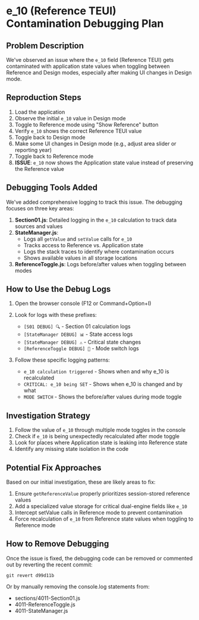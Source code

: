 # e_10 (Reference TEUI) Contamination Debugging Plan

## Problem Description

We've observed an issue where the `e_10` field (Reference TEUI) gets contaminated with application state values when toggling between Reference and Design modes, especially after making UI changes in Design mode.

## Reproduction Steps

1. Load the application
2. Observe the initial `e_10` value in Design mode
3. Toggle to Reference mode using "Show Reference" button
4. Verify `e_10` shows the correct Reference TEUI value
5. Toggle back to Design mode
6. Make some UI changes in Design mode (e.g., adjust area slider or reporting year)
7. Toggle back to Reference mode
8. **ISSUE**: `e_10` now shows the Application state value instead of preserving the Reference value

## Debugging Tools Added

We've added comprehensive logging to track this issue. The debugging focuses on three key areas:

1. **Section01.js**: Detailed logging in the `e_10` calculation to track data sources and values
2. **StateManager.js**: 
   - Logs all `getValue` and `setValue` calls for `e_10`
   - Tracks access to Reference vs. Application state
   - Logs the stack traces to identify where contamination occurs
   - Shows available values in all storage locations
3. **ReferenceToggle.js**: Logs before/after values when toggling between modes

## How to Use the Debug Logs

1. Open the browser console (F12 or Command+Option+I)
2. Look for logs with these prefixes:
   - `[S01 DEBUG] 🔍` - Section 01 calculation logs
   - `[StateManager DEBUG] 📊` - State access logs
   - `[StateManager DEBUG] ⚠️` - Critical state changes
   - `[ReferenceToggle DEBUG] 🔄` - Mode switch logs
   
3. Follow these specific logging patterns:
   - `e_10 calculation triggered` - Shows when and why e_10 is recalculated
   - `CRITICAL: e_10 being SET` - Shows when e_10 is changed and by what
   - `MODE SWITCH` - Shows the before/after values during mode toggle

## Investigation Strategy

1. Follow the value of `e_10` through multiple mode toggles in the console
2. Check if `e_10` is being unexpectedly recalculated after mode toggle
3. Look for places where Application state is leaking into Reference state
4. Identify any missing state isolation in the code

## Potential Fix Approaches

Based on our initial investigation, these are likely areas to fix:

1. Ensure `getReferenceValue` properly prioritizes session-stored reference values
2. Add a specialized value storage for critical dual-engine fields like `e_10`
3. Intercept setValue calls in Reference mode to prevent contamination
4. Force recalculation of `e_10` from Reference state values when toggling to Reference mode

## How to Remove Debugging

Once the issue is fixed, the debugging code can be removed or commented out by reverting the recent commit:
```
git revert d99d11b
```

Or by manually removing the console.log statements from:
- sections/4011-Section01.js
- 4011-ReferenceToggle.js
- 4011-StateManager.js 